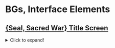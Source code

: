 # BGs, Interface Elements

## [{Seal, Sacred War} Title Screen](BGs,%20Interface%20Elements/Title%20Screen%20Backgrounds/%7BSeal,%20Sacred%20War%7D%20Title%20Screen)

<details><summary>Click to expand!</summary>

# BGs, Interface Elements

![FE8 P1 - FINAL.png](https://raw.githubusercontent.com/Klokinator/FE-Repo/main/BGs,%20Interface%20Elements/Title%20Screen%20Backgrounds/%7BSeal,%20Sacred%20War%7D%20Title%20Screen/FE8%20P1%20-%20FINAL.png "FE8 P1 - FINAL.png")![FE8 P2 - FINAL.png](https://raw.githubusercontent.com/Klokinator/FE-Repo/main/BGs,%20Interface%20Elements/Title%20Screen%20Backgrounds/%7BSeal,%20Sacred%20War%7D%20Title%20Screen/FE8%20P2%20-%20FINAL.png "FE8 P2 - FINAL.png")

</details>

